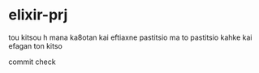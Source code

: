 # elixir-prj

tou kitsou h mana ka8otan kai eftiaxne pastitsio
ma to pastitsio kahke kai efagan ton kitso

commit check